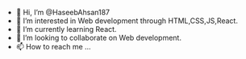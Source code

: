 - 👋 Hi, I’m @HaseebAhsan187
- 👀 I’m interested in Web development through HTML,CSS,JS,React.
- 🌱 I’m currently learning React.
- 💞️ I’m looking to collaborate on Web development.
- 📫 How to reach me ...

<!---
HaseebAhsan187/HaseebAhsan187 is a ✨ special ✨ repository because its `README.md` (this file) appears on your GitHub profile.
You can click the Preview link to take a look at your changes.
--->
